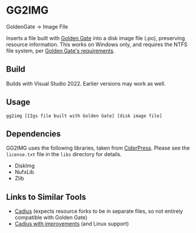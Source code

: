 # GG2IMG
GoldenGate -> Image FIle

Inserts a file built with [Golden Gate](http://goldengate.gitlab.io/) into a disk image file (.po), preserving resource information. This works on Windows only, and requires the NTFS file system, per [Golden Gate's requirements](http://goldengate.gitlab.io/manual/#file-systems).

## Build
Builds with Visual Studio 2022.  Earlier versions may work as well.

## Usage
`gg2img [IIgs file built with Golden Gate] [disk image file]`

## Dependencies
GG2IMG uses the following libraries, taken from [CiderPress](https://github.com/fadden/ciderpress). Please see the `license.txt` file in the `libs` directory for details.

- DiskImg
- NufxLib
- Zlib

## Links to Similar Tools
- [Cadius](https://www.brutaldeluxe.fr/products/crossdevtools/cadius/) (expects resource forks to be in separate files, so not entirely compatible with Golden Gate)
- [Cadius with improvements](https://github.com/mach-kernel/cadius) (and Linux support)
